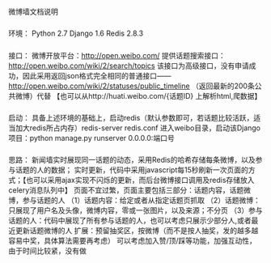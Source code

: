 ###
微博墙文档说明

#####
环境：
    Python 2.7
    Django 1.6
    Redis 2.8.3
#####
接口：
    微博开放平台：http://open.weibo.com/ 提供话题搜索接口：http://open.weibo.com/wiki/2/search/topics
    该接口为高级接口，没有申请成功，因此采用返回json格式完全相同的普通接口——http://open.weibo.com/wiki/2/statuses/public_timeline （返回最新的200条公共微博）代替
    【也可以从http://huati.weibo.com/{话题ID} 上解析html,爬数据】
#####
启动：
    具备上述环境的基础上，启动redis（默认参数即可，若话题比较活跃，适当加大redis所占内存）redis-server redis.conf
    进入weibo目录，启动该Django项目：python manage.py runserver 0.0.0.0:端口号
#####
思路：
    新闻墙实时展现同一话题的动态，采用Redis的哈希存储每条微博，以及参与话题的人的数据；
    实时更新，代码中采用javascript每15秒刷新一次页面的方式；【也可以采用ajax实现不闪烁的更新，而后台微博接口调用及redis存储放入celery消息队列中】
    页面不宜过繁，页面主要包括三部分：话题内容，话题微博，参与话题的人
    （1）话题内容：给定或者从指定话题页抓取
    （2）话题微博：只展现了用户名及头像，微博内容，零或一张图片，以及来源；不分页
    （3）参与话题的人：代码中展现了所有参与话题的人，也可以考虑只展示少部分人,或者最近更新话题微博的人
    扩展：预留抽奖区，按微博（而不是按人抽奖，发的越多越容易中奖，具体算法需要再考虑）
         可以考虑加入赞/顶/踩等功能，加强互动性，由于时间比较紧，没有做
    
